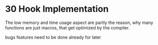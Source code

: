 # 30 Hook Implementation

The low memory and time usage aspect are partly the reason, why many functions are just macros, that get optimized by the compiler.

bugs
features
need to be done
already for later